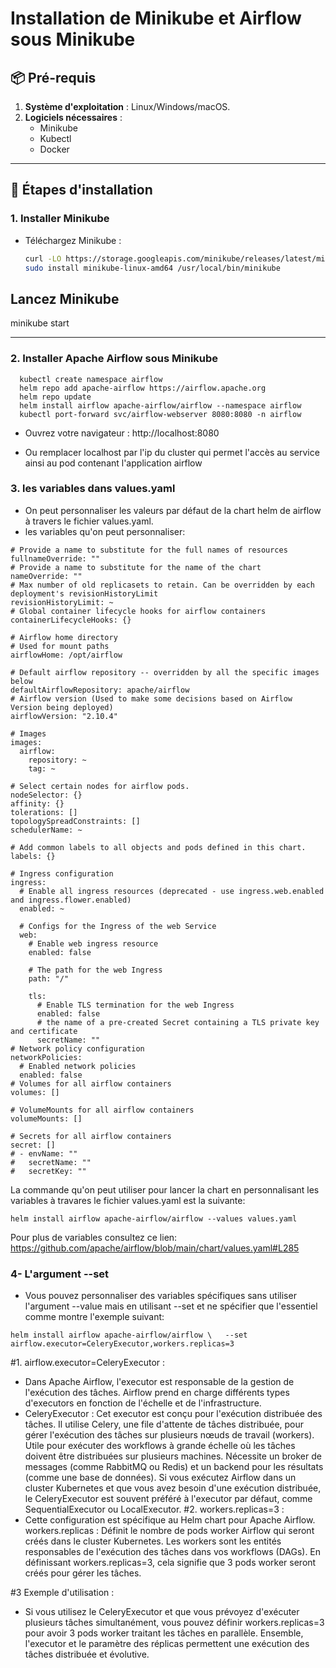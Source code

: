 # Installation de Minikube et Airflow sous Minikube

## 📦 Pré-requis
1. **Système d'exploitation** : Linux/Windows/macOS.
2. **Logiciels nécessaires** :
   - Minikube
   - Kubectl
   - Docker

---

## 🚀 Étapes d'installation

### 1. Installer Minikube
- Téléchargez Minikube :
  ```bash
  curl -LO https://storage.googleapis.com/minikube/releases/latest/minikube-linux-amd64
  sudo install minikube-linux-amd64 /usr/local/bin/minikube
## Lancez Minikube 
  minikube start

---

### 2. Installer Apache Airflow sous Minikube  
```
  kubectl create namespace airflow
  helm repo add apache-airflow https://airflow.apache.org
  helm repo update
  helm install airflow apache-airflow/airflow --namespace airflow
  kubectl port-forward svc/airflow-webserver 8080:8080 -n airflow
```
 - Ouvrez votre navigateur : 
   http://localhost:8080

 - Ou remplacer localhost par l'ip du cluster qui permet l'accès au service ainsi au pod contenant l'application airflow

### 3. les variables dans values.yaml 
 - On peut personnaliser les valeurs par défaut de la chart helm de airflow à travers le fichier values.yaml.
 - les variables qu'on peut personnaliser:
```
# Provide a name to substitute for the full names of resources
fullnameOverride: ""
# Provide a name to substitute for the name of the chart
nameOverride: ""
# Max number of old replicasets to retain. Can be overridden by each deployment's revisionHistoryLimit
revisionHistoryLimit: ~
# Global container lifecycle hooks for airflow containers
containerLifecycleHooks: {}

# Airflow home directory
# Used for mount paths
airflowHome: /opt/airflow

# Default airflow repository -- overridden by all the specific images below
defaultAirflowRepository: apache/airflow
# Airflow version (Used to make some decisions based on Airflow Version being deployed)
airflowVersion: "2.10.4"

# Images
images:
  airflow:
    repository: ~
    tag: ~

# Select certain nodes for airflow pods.
nodeSelector: {}
affinity: {}
tolerations: []
topologySpreadConstraints: []
schedulerName: ~

# Add common labels to all objects and pods defined in this chart.
labels: {}

# Ingress configuration
ingress:
  # Enable all ingress resources (deprecated - use ingress.web.enabled and ingress.flower.enabled)
  enabled: ~

  # Configs for the Ingress of the web Service
  web:
    # Enable web ingress resource
    enabled: false

    # The path for the web Ingress
    path: "/"

    tls:
      # Enable TLS termination for the web Ingress
      enabled: false
      # the name of a pre-created Secret containing a TLS private key and certificate
      secretName: ""
# Network policy configuration
networkPolicies:
  # Enabled network policies
  enabled: false
# Volumes for all airflow containers
volumes: []

# VolumeMounts for all airflow containers
volumeMounts: []

# Secrets for all airflow containers
secret: []
# - envName: ""
#   secretName: ""
#   secretKey: ""
```
La commande qu'on peut utiliser pour lancer la chart en personnalisant les variables à travares le fichier values.yaml est la suivante:
```
helm install airflow apache-airflow/airflow --values values.yaml
```
Pour plus de variables consultez ce lien:
https://github.com/apache/airflow/blob/main/chart/values.yaml#L285


### 4- L'argument --set
- Vous pouvez personnaliser des variables spécifiques sans utiliser l'argument --value mais en utilisant --set et ne spécifier que l'essentiel comme montre l'exemple suivant:
```
helm install airflow apache-airflow/airflow \   --set airflow.executor=CeleryExecutor,workers.replicas=3
```
 
#1. airflow.executor=CeleryExecutor : 
  - Dans Apache Airflow, l'executor est responsable de la gestion de l'exécution des tâches. Airflow prend en charge différents types d'executors en fonction de l'échelle et de l'infrastructure.
  - CeleryExecutor :
    Cet executor est conçu pour l'exécution distribuée des tâches.
    Il utilise Celery, une file d'attente de tâches distribuée, pour gérer l'exécution des tâches sur plusieurs nœuds de travail (workers).
    Utile pour exécuter des workflows à grande échelle où les tâches doivent être distribuées sur plusieurs machines.
    Nécessite un broker de messages (comme RabbitMQ ou Redis) et un backend pour les résultats (comme une base de données).
    Si vous exécutez Airflow dans un cluster Kubernetes et que vous avez besoin d'une exécution distribuée, le CeleryExecutor est souvent préféré à l'executor par défaut, comme SequentialExecutor ou LocalExecutor.
#2. workers.replicas=3 :
  - Cette configuration est spécifique au Helm chart pour Apache Airflow.
    workers.replicas :
    Définit le nombre de pods worker Airflow qui seront créés dans le cluster Kubernetes.
    Les workers sont les entités responsables de l'exécution des tâches dans vos workflows (DAGs).
    En définissant workers.replicas=3, cela signifie que 3 pods worker seront créés pour gérer les tâches.

#3 Exemple d'utilisation :
   - Si vous utilisez le CeleryExecutor et que vous prévoyez d'exécuter plusieurs tâches simultanément, vous pouvez définir workers.replicas=3 pour avoir 3 pods worker traitant les tâches en parallèle. Ensemble, l'executor et le paramètre des réplicas permettent une exécution des tâches distribuée et évolutive.
